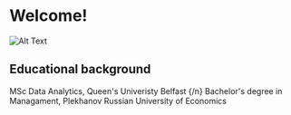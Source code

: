 # Welcome!
![Alt Text](https://media.giphy.com/media/vFKqnCdLPNOKc/giphy.gif)

## Educational background
 MSc Data Analytics, Queen's Univeristy Belfast {/n}
 Bachelor's degree in Managament, Plekhanov Russian University of Economics
